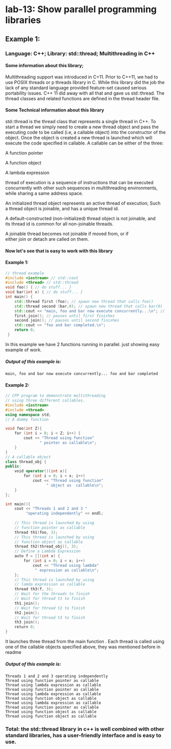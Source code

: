 # lab-13: Show parallel programming libraries
## Example 1:

### Language: C++; Library: std::thread; Multithreading in C++

#### Some information about this library;

Multithreading support was introduced in C+11. Prior to C++11, we had to use POSIX threads or p threads library in C. While this library did the job the lack of any standard language provided feature-set caused serious portability issues. C++ 11 did away with all that and gave us std::thread. The thread classes and related functions are defined in the thread header file.
#### Some Technical information about this library
std::thread is the thread class that represents a single thread in C++. To start a thread we simply need to create a new thread object and pass the executing code to be called (i.e, a callable object) into the constructor of the object. Once the object is created a new thread is launched which will execute the code specified in callable.
A callable can be either of the three:

A function pointer

A function object

A lambda expression

thread of execution is a sequence of instructions that can be executed concurrently with other such sequences in multithreading environments, while sharing a same address space.

An initialized thread object represents an active thread of execution; Such a thread object is joinable, and has a unique thread id.

A default-constructed (non-initialized) thread object is not joinable, and its thread id is common for all non-joinable threads.

A joinable thread becomes not joinable if moved from, or if either join or detach are called on them.

#### Now let's see that is easy to work with this library
#### Example 1: 
```c++
// thread example
#include <iostream> // std::cout
#include <thread> // std::thread 
void foo() { // do stuff... } 
void bar(int x) { // do stuff... }
int main() {
    std::thread first (foo); // spawn new thread that calls foo() 
    std::thread second (bar,0); // spawn new thread that calls bar(0)
    std::cout << "main, foo and bar now execute concurrently...\n"; // synchronize threads: 
    first.join(); // pauses until first finishes 
    second.join(); // pauses until second finishes 
    std::cout << "foo and bar completed.\n"; 
    return 0;
 }
```

In this example we have 2 functions running in parallel. just showing easy example of work.

##### Output of this example is:

``` 
main, foo and bar now execute concurrently... foo and bar completed
```
#### Example 2:
```c++
// CPP program to demonstrate multithreading
// using three different callables.
#include <iostream>
#include <thread>
using namespace std;
// A dummy function

void foo(int Z){
    for (int i = 0; i < Z; i++) {
        cout << "Thread using function"
               " pointer as callable\n";
    }
}  
// A callable object
class thread_obj {
public:
    void operator()(int x){
        for (int i = 0; i < x; i++)
            cout << "Thread using function"
                  " object as  callable\n";
    }
};

int main(){
    cout << "Threads 1 and 2 and 3 "
         "operating independently" << endl;
  
    // This thread is launched by using 
    // function pointer as callable
    thread th1(foo, 3);
    // This thread is launched by using
    // function object as callable
    thread th2(thread_obj(), 3);  
    // Define a Lambda Expression
    auto f = [](int x) {
        for (int i = 0; i < x; i++)
            cout << "Thread using lambda"
             " expression as callable\n";
    }; 
    // This thread is launched by using 
    // lamda expression as callable
    thread th3(f, 3);
    // Wait for the threads to finish
    // Wait for thread t1 to finish
    th1.join();
    // Wait for thread t2 to finish
    th2.join();
    // Wait for thread t3 to finish
    th3.join();
    return 0;
}
```
It launches three thread from the main function . Each thread is called using one of the callable objects specified above, they was mentioned before in readme

##### Output of this example is:
```
Threads 1 and 2 and 3 operating independently 
Thread using function pointer as callable 
Thread using lambda expression as callable 
Thread using function pointer as callable 
Thread using lambda expression as callable
Thread using function object as callable
Thread using lambda expression as callable
Thread using function pointer as callable 
Thread using function object as callable 
Thread using function object as callable
```


### Total: the std::thread library in c++ is well combined with other standard libraries, has a user-friendly interface and is easy to use.
